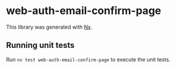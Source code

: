 # web-auth-email-confirm-page

This library was generated with [Nx](https://nx.dev).

## Running unit tests

Run `nx test web-auth-email-confirm-page` to execute the unit tests.
